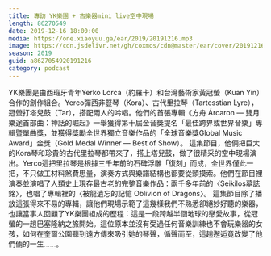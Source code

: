 ```yaml
---
title: 專訪 YK樂團 + 古樂器mini live空中現場
length: 86270549
date: 2019-12-16 18:00:00
media: https://one.xiaoyuu.ga/ear/2019/20191216.mp3
image: https://cdn.jsdelivr.net/gh/coxmos/cdn@master/ear/cover/20191216.jpeg
season: 2019
guid: a8627054920191216
category: podcast
---
```


YK樂團是由西班牙青年Yerko Lorca（約羅卡）和台灣藝術家黃冠螢（Kuan Yin）合作的創作組合。Yerco彈西非豎琴（Kora）、古代里拉琴（Tartesstian Lyre），冠螢打塔兒鼓（Tar），搭配兩人的吟唱。他們的首張專輯《方舟 Árcaron — 雙月樂途首部曲：神話的崛起》一舉獲得第十屆金音獎提名「最佳跨界或世界音樂」專輯暨單曲獎，並獲得獎勵全世界獨立音樂作品的「全球音樂獎Global Music Award」金獎（Gold Medal Winner — Best of Show）。
這集節目，他倆把巨大的Kora琴和珍貴的古代里拉琴都帶來了，搭上塔兒鼓，做了很精采的空中現場演出。Yerco這把里拉琴是根據三千年前的石碑浮雕「復刻」而成，全世界僅此一把，不只做工材料煞費思量，演奏方式與樂譜結構也都要從頭摸索。他們在節目裡演奏並演唱了人類史上現存最古老的完整音樂作品：兩千多年前的〈Seikilos墓誌銘〉，也唱了專輯裡的〈被龍遺忘的記憶 Oblivion of Dragons〉。
這集節目除了播放這張得來不易的專輯，讓他們現場示範了這幾樣我們不熟悉卻絕妙好聽的樂器，也讓當事人回顧了YK樂團組成的歷程：這是一段跨越半個地球的戀愛故事，從冠螢的一趟巴塞隆納之旅開始。這位原本並沒有受過任何音樂訓練也不會玩樂器的女孩，如何在奎爾公園聽到遠方傳來吸引她的琴聲，循聲而至，這趟邂逅竟改變了他們倆的一生……。

